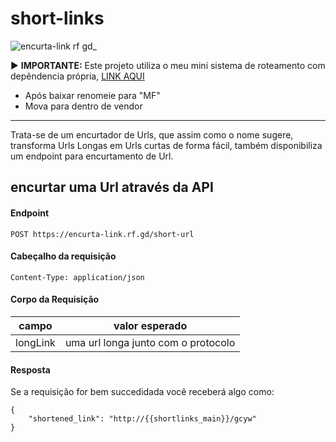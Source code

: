 # short-links
![encurta-link rf gd_](https://github.com/YrllanBrandao/short-links/assets/77467410/4ee87992-34d8-40df-b91f-79a5d6cca01d)

▶️ **IMPORTANTE:** Este projeto utiliza o meu mini sistema de roteamento com depêndencia própria, [LINK AQUI](https://github.com/YrllanBrandao/php-router)
- Após baixar renomeie para "MF"
- Mova para dentro de vendor

<hr/>
Trata-se de um encurtador de Urls, que assim como o nome sugere, transforma Urls Longas em Urls curtas de forma fácil, também disponibiliza um endpoint para encurtamento de Url.

## encurtar uma Url através da API

#### Endpoint
```
POST https://encurta-link.rf.gd/short-url
```

#### Cabeçalho da requisição

```
Content-Type: application/json
```

#### Corpo da Requisição

| campo | valor esperado |
|-|-|
| longLink | uma url longa junto com o protocolo |


#### Resposta

Se a requisição for bem succedidada você receberá algo como:
```
{
    "shortened_link": "http://{{shortlinks_main}}/gcyw"
}
```
